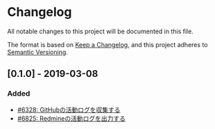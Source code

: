 # Changelog

All notable changes to this project will be documented in this file.

The format is based on [Keep a Changelog](https://keepachangelog.com/en/1.0.0/),
and this project adheres to [Semantic Versioning](https://semver.org/spec/v2.0.0.html).

## [0.1.0] - 2019-03-08

### Added

- [#6328: GitHubの活動ログを収集する](https://redmine.u6k.me/issues/6328)
- [#6825: Redmineの活動ログを出力する](https://redmine.u6k.me/issues/6825)
